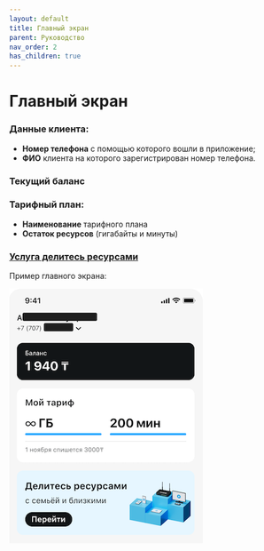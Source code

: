 ```yaml
---
layout: default
title: Главный экран
parent: Руководство
nav_order: 2
has_children: true
---
```


# Главный экран



### Данные клиента:

- **Номер телефона** с помощью которого вошли в приложение;
- **ФИО** клиента на которого зарегистрирован номер телефона.

### Текущий баланс

### Тарифный план:

- **Наименование** тарифного плана
- **Остаток ресурсов** (гигабайты и минуты)

### [Услуга делитесь ресурсами](share-resources.md)


Пример главного экрана:

![main-page-screen](../assets/images/main-page.png)